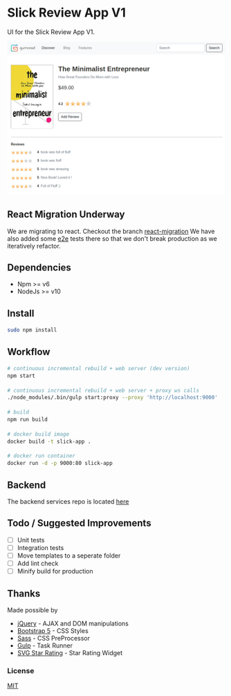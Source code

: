 # Slick Review App V1
UI for the Slick Review App V1.

![Demo](/assets/images/demo.png "Demo")
## React Migration Underway
We are migrating to react. Checkout the branch [react-migration](https://github.com/anoopmd/slick-review-v1-app/tree/react-migration)
We have also added some [e2e](https://github.com/anoopmd/slick-review-v1-app/tree/react-migration/e2e) tests there so that we don't break production as we iteratively refactor.

## Dependencies
* Npm >= v6
* NodeJs >= v10

## Install
```bash
sudo npm install
```
## Workflow
```bash
# continuous incremental rebuild + web server (dev version)
npm start

# continuous incremental rebuild + web server + proxy ws calls
./node_modules/.bin/gulp start:proxy --proxy 'http://localhost:9000'

# build
npm run build

# docker build image
docker build -t slick-app .

# docker run container
docker run -d -p 9000:80 slick-app
```

## Backend
The backend services repo is located [here](https://github.com/anoopmd/slick-review-backend)

## Todo / Suggested Improvements
- [ ] Unit tests
- [ ] Integration tests
- [ ] Move templates to a seperate folder
- [ ] Add lint check
- [ ] Minify build for production

## Thanks
Made possible by
- [jQuery](https://jquery.com/) - AJAX and DOM manipulations
- [Bootstrap 5](https://getbootstrap.com/) - CSS Styles
- [Sass](https://sass-lang.com/) - CSS PreProcessor
- [Gulp](https://gulpjs.com/) - Task Runner
- [SVG Star Rating](https://github.com/nashio/star-rating-svg) - Star Rating Widget

### License
[MIT](readme.md)
